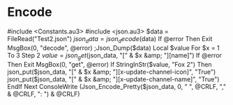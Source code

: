 # Encode
#include &lt;Constants.au3> #include &lt;json.au3>  $data = FileRead("Test2.json") $json_data = json_decode($data) If @error Then Exit MsgBox(0, "decode", @error)  ;Json_Dump($data)  Local $value For $x = 1 To 3 Step 2   $value = json_get($json_data, "[" &amp; $x &amp; "][name]")   If @error Then Exit MsgBox(0, "get", @error)   If StringInStr($value, "Fox 2") Then     json_put($json_data, "[" &amp; $x &amp; "][x-update-channel-icon]", "True")     json_put($json_data, "[" &amp; $x &amp; "][x-update-channel-name]", "True")   EndIf Next  ConsoleWrite (Json_Encode_Pretty($json_data, 0, "  ", @CRLF, "," &amp; @CRLF, ": ") &amp; @CRLF)  
